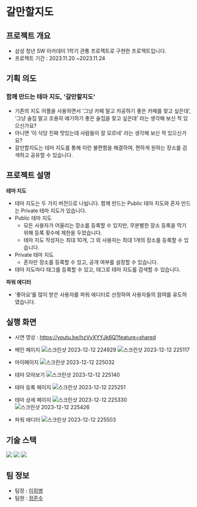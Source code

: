 # 갈만할지도

## 프로젝트 개요
- 삼성 청년 SW 아카데미 1학기 관통 프로젝트로 구현한 프로젝트입니다.
- 프로젝트 기간 : 2023.11.20 ~2023.11.24

## 기획 의도
### 함께 만드는 테마 지도, '갈만할지도'
- 기존의 지도 어플을 사용하면서 ‘그냥 카페 말고 카공하기 좋은 카페를 찾고 싶은데’, ‘그냥 술집 말고 조용히 얘기하기 좋은 술집을 찾고 싶은데’ 라는 생각해 보신 적 있으신가요?
- 아니면 ‘이 식당 진짜 맛있는데 사람들이 잘 모르네’ 라는 생각해 보신 적 있으신가요?
- 갈만할지도는 테마 지도를 통해 이런 불편함을 해결하여, 편하게 원하는 장소를 검색하고 공유할 수 있습니다.

## 프로젝트 설명
**테마 지도**
- 테마 지도는 두 가지 버전으로 나뉩니다. 함께 만드는 Public 테마 지도와 혼자 만드는 Private 테마 지도가 있습니다.
- Public 테마 지도
    - 모든 사용자가 어울리는 장소를 등록할 수 있지만, 무분별한 장소 등록을 막기 위해 등록 횟수에 제한을 두었습니다.
    - 테마 지도 작성자는 최대 10개, 그 외 사용자는 최대 1개의 장소를 등록할 수 있습니다.
- Private 테마 지도
    - 혼자만 장소를 등록할 수 있고, 공개 여부를 설정할 수 있습니다.
- 테마 지도마다 태그를 등록할 수 있고, 태그로 테마 지도를 검색할 수 있습니다.

**파워 에디터**
- ‘좋아요’를 많이 받은 사용자를 파워 에디터로 선정하여 사용자들의 참여를 유도하였습니다.

## 실행 화면
- 시연 영상 : <https://youtu.be/hzVyXYYJk6Q?feature=shared>
- 메인 페이지
  ![스크린샷 2023-12-12 224929](https://github.com/22-bottle/ssafy_final_pjt/assets/101461544/272de01d-d9c2-42e6-b401-da9946aac33f)
  ![스크린샷 2023-12-12 225117](https://github.com/22-bottle/ssafy_final_pjt/assets/101461544/2056ef60-0872-4492-9105-386c045928b5)

- 마이페이지
  ![스크린샷 2023-12-12 225032](https://github.com/22-bottle/ssafy_final_pjt/assets/101461544/558006a5-399c-45a4-82ab-d7d066a2992e)

- 테마 모아보기
  ![스크린샷 2023-12-12 225140](https://github.com/22-bottle/ssafy_final_pjt/assets/101461544/df3b3a0a-f0c2-43ec-94f7-1ed7c67c0ca9)

- 테마 등록 페이지
  ![스크린샷 2023-12-12 225251](https://github.com/22-bottle/ssafy_final_pjt/assets/101461544/af9b9971-e2d5-41cd-9da3-4f65b3c85137)

- 테마 상세 페이지
  ![스크린샷 2023-12-12 225330](https://github.com/22-bottle/ssafy_final_pjt/assets/101461544/9d11a916-f98b-4f6e-96ce-3c74e6f1ec78)
  ![스크린샷 2023-12-12 225426](https://github.com/22-bottle/ssafy_final_pjt/assets/101461544/a3c2e9d4-fc06-4c4d-85f2-324897b485b2)

- 파워 에디터
  ![스크린샷 2023-12-12 225503](https://github.com/22-bottle/ssafy_final_pjt/assets/101461544/38851d1c-7090-4775-ad76-0a71053fbf49)

## 기술 스택
<img src="https://img.shields.io/badge/vue.js-4FC08D?style=for-the-badge&logo=vue.js&logoColor=white">
<img src="https://img.shields.io/badge/spring-6DB33F?style=for-the-badge&logo=spring&logoColor=white">
<img src="https://img.shields.io/badge/mysql-4479A1?style=for-the-badge&logo=mysql&logoColor=white">

## 팀 정보
- 팀장 : [이희병](https://github.com/22-bottle)
- 팀원 : [정준수](https://github.com/jungjunsu)
